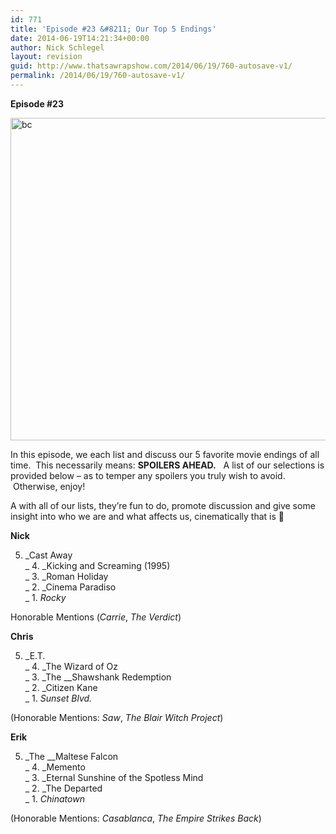```yaml
---
id: 771
title: 'Episode #23 &#8211; Our Top 5 Endings'
date: 2014-06-19T14:21:34+00:00
author: Nick Schlegel
layout: revision
guid: http://www.thatsawrapshow.com/2014/06/19/760-autosave-v1/
permalink: /2014/06/19/760-autosave-v1/
---
```

**Episode #23**

[<img class="aligncenter size-full wp-image-772" src="http://www.thatsawrapshow.com/wp-content/uploads/2014/06/bc.jpg" alt="bc" width="750" height="516" srcset="http://www.thatsawrapshow.com/wp-content/uploads/2014/06/bc.jpg 750w, http://www.thatsawrapshow.com/wp-content/uploads/2014/06/bc-300x206.jpg 300w, http://www.thatsawrapshow.com/wp-content/uploads/2014/06/bc-436x300.jpg 436w" sizes="(max-width: 750px) 100vw, 750px" />](http://www.thatsawrapshow.com/wp-content/uploads/2014/06/bc.jpg)

In this episode, we each list and discuss our 5 favorite movie endings of all time.  This necessarily means: **SPOILERS AHEAD.**   A list of our selections is provided below &#8211; as to temper any spoilers you truly wish to avoid.  Otherwise, enjoy!

A with all of our lists, they&#8217;re fun to do, promote discussion and give some insight into who we are and what affects us, cinematically that is 🙂

**Nick**

5. _Cast Away  
_ 4. _Kicking and Screaming (1995)  
_ 3. _Roman Holiday  
_ 2. _Cinema Paradiso  
_ 1. _Rocky_

Honorable Mentions (_Carrie_, _The Verdict_)

**Chris**

5. _E.T.  
_ 4. _The Wizard of Oz  
_ 3. _The __Shawshank Redemption  
_ 2. _Citizen Kane  
_ 1. _Sunset Blvd._

(Honorable Mentions: _Saw_, _The Blair Witch Project_)

**Erik**

5. _The __Maltese Falcon  
_ 4. _Memento  
_ 3. _Eternal Sunshine of the Spotless Mind  
_ 2. _The Departed  
_ 1. _Chinatown_

(Honorable Mentions: _Casablanca_, _The Empire Strikes Back_)